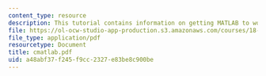 ```yaml
---
content_type: resource
description: This tutorial contains information on getting MATLAB to work with C.
file: https://ol-ocw-studio-app-production.s3.amazonaws.com/courses/18-413-error-correcting-codes-laboratory-spring-2004/a48abf37f245f9cc2327e83be8c900be_cmatlab.pdf
file_type: application/pdf
resourcetype: Document
title: cmatlab.pdf
uid: a48abf37-f245-f9cc-2327-e83be8c900be
---
```


